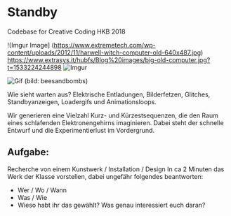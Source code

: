 # Standby
Codebase for Creative Coding HKB 2018


![Imgur Image] (https://www.extremetech.com/wp-content/uploads/2012/11/harwell-witch-computer-old-640x487.jpg)
https://www.extrasys.it/hubfs/Blog%20images/big-old-computer.jpg?t=1533224244898
![Imgur](http://i.imgur.com/zTONrOD.jpg)


![Gif](https://78.media.tumblr.com/b2df174e35277526990f54c476e9da0b/tumblr_opv7vg0gqG1r2geqjo1_500.gif)
(bild: beesandbombs)

Wie sieht warten aus?
Elektrische Entladungen, Bilderfetzen, Glitches, Standbyanzeigen, Loadergifs und Animationsloops.

Wir generieren eine Vielzahl Kurz- und Kürzestsequenzen, die den Raum eines schlafenden Elektronengehirns imaginieren.
Dabei steht der schnelle Entwurf und die Experimentierlust im Vordergrund.

## Aufgabe:
Recherche von einem Kunstwerk / Installation / Design
In ca 2 Minuten das Werk der Klasse vorstellen, dabei ungefähr folgendes beantworten:

- Wer / Wo / Wann
- Was / Wie
- Wieso habt ihr das gewählt? Was genau interessiert euch daran?






